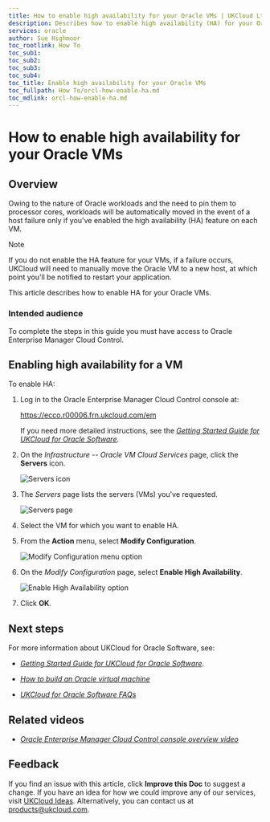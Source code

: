 ```yaml
---
title: How to enable high availability for your Oracle VMs | UKCloud Ltd
description: Describes how to enable high availability (HA) for your Oracle VMs so that workloads are automatically moved in the event of a host failure
services: oracle
author: Sue Highmoor
toc_rootlink: How To
toc_sub1: 
toc_sub2:
toc_sub3:
toc_sub4:
toc_title: Enable high availability for your Oracle VMs
toc_fullpath: How To/orcl-how-enable-ha.md
toc_mdlink: orcl-how-enable-ha.md
---
```


# How to enable high availability for your Oracle VMs

## Overview

Owing to the nature of Oracle workloads and the need to pin them to processor cores, workloads will be automatically moved in the event of a host failure only if you've enabled the high availability (HA) feature
on each VM.

> [!NOTE]
> If you do not enable the HA feature for your VMs, if a failure occurs, UKCloud will need to manually move the Oracle VM to a new host, at which point you'll be notified to restart your application.

This article describes how to enable HA for your Oracle VMs.

### Intended audience

To complete the steps in this guide you must have access to Oracle Enterprise Manager Cloud Control.

## Enabling high availability for a VM

To enable HA:

1. Log in to the Oracle Enterprise Manager Cloud Control console at:

    <https://ecco.r00006.frn.ukcloud.com/em>

    If you need more detailed instructions, see the [*Getting Started Guide for UKCloud for Oracle Software*](orcl-gs.md).

2. On the *Infrastructure -- Oracle VM Cloud Services* page, click the **Servers** icon.

    ![Servers icon](images/orcl-oem-ico-servers.png)

3. The *Servers* page lists the servers (VMs) you've requested.

    ![Servers page](images/orcl-console-servers-ha.png)

4. Select the VM for which you want to enable HA.

5. From the **Action** menu, select **Modify Configuration**.

    ![Modify Configuration menu option](images/orcl-console-mnu-modify-config.png)

6. On the *Modify Configuration* page, select **Enable High Availability**.

    ![Enable High Availability option](images/orcl-console-modify-config-ha.png)

7. Click **OK**.

## Next steps

For more information about UKCloud for Oracle Software, see:

- [*Getting Started Guide for UKCloud for Oracle Software*](orcl-gs.md).

- [*How to build an Oracle virtual machine*](orcl-how-build-vm.md)

- [*UKCloud for Oracle Software FAQs*](orcl-faq.md)

## Related videos

- [*Oracle Enterprise Manager Cloud Control console overview video*](orcl-vid-overview.md)

## Feedback

If you find an issue with this article, click **Improve this Doc** to suggest a change. If you have an idea for how we could improve any of our services, visit [UKCloud Ideas](https://ideas.ukcloud.com). Alternatively, you can contact us at <products@ukcloud.com>.